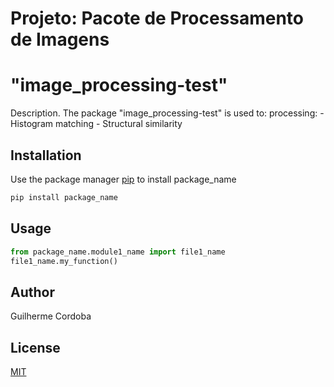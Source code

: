 # Projeto: Pacote de Processamento de Imagens
# "image_processing-test"

Description. 
The package "image_processing-test" is  used to:
	processing:
		- Histogram matching
		- Structural similarity

## Installation

Use the package manager [pip](https://pip.pypa.io/en/stable/) to install package_name

```bash
pip install package_name
```

## Usage

```python
from package_name.module1_name import file1_name
file1_name.my_function()
```

## Author
Guilherme Cordoba

## License
[MIT](https://choosealicense.com/licenses/mit/)
